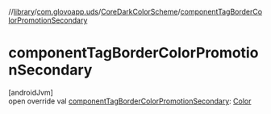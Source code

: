 //[library](../../../index.md)/[com.glovoapp.uds](../index.md)/[CoreDarkColorScheme](index.md)/[componentTagBorderColorPromotionSecondary](component-tag-border-color-promotion-secondary.md)

# componentTagBorderColorPromotionSecondary

[androidJvm]\
open override val [componentTagBorderColorPromotionSecondary](component-tag-border-color-promotion-secondary.md): [Color](https://developer.android.com/reference/kotlin/androidx/compose/ui/graphics/Color.html)
